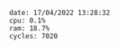 

                date: 17/04/2022 13:28:32
                cpu: 0.1%
                ram: 18.7%
                cycles: 7020

                         